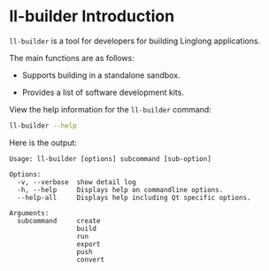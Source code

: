 <!--
SPDX-FileCopyrightText: 2023 UnionTech Software Technology Co., Ltd.

SPDX-License-Identifier: LGPL-3.0-or-later
-->

# ll-builder Introduction

`ll-builder` is a tool for developers for building Linglong applications.

The main functions are as follows:

- Supports building in a standalone sandbox.
<!-- - Defined a version management system. -->
- Provides a list of software development kits.
<!-- - Contains a complete release process. -->

View the help information for the `ll-builder` command:

```bash
ll-builder --help
```

Here is the output:

```text
Usage: ll-builder [options] subcommand [sub-option]

Options:
  -v, --verbose  show detail log
  -h, --help     Displays help on commandline options.
  --help-all     Displays help including Qt specific options.

Arguments:
  subcommand     create
                 build
                 run
                 export
                 push
                 convert
```
